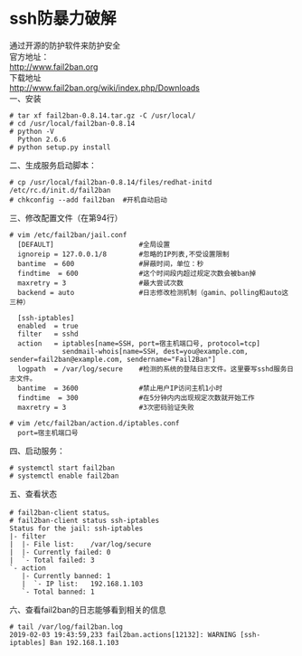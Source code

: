 ssh防暴力破解
============
通过开源的防护软件来防护安全  
官方地址：  
http://www.fail2ban.org  
下载地址  
http://www.fail2ban.org/wiki/index.php/Downloads  
一、安装 
```
# tar xf fail2ban-0.8.14.tar.gz -C /usr/local/
# cd /usr/local/fail2ban-0.8.14
# python -V
  Python 2.6.6
# python setup.py install
```  

二、生成服务启动脚本：
```
# cp /usr/local/fail2ban-0.8.14/files/redhat-initd /etc/rc.d/init.d/fail2ban
# chkconfig --add fail2ban  #开机自动启动
```  

三、修改配置文件（在第94行）
```
# vim /etc/fail2ban/jail.conf
  [DEFAULT]                     #全局设置
  ignoreip = 127.0.0.1/8        #忽略的IP列表,不受设置限制
  bantime  = 600                #屏蔽时间，单位：秒
  findtime  = 600               #这个时间段内超过规定次数会被ban掉
  maxretry = 3                  #最大尝试次数
  backend = auto                #日志修改检测机制（gamin、polling和auto这三种）

  [ssh-iptables]          
  enabled  = true             
  filter   = sshd               
  action   = iptables[name=SSH, port=宿主机端口号, protocol=tcp]
             sendmail-whois[name=SSH, dest=you@example.com, sender=fail2ban@example.com, sendername="Fail2Ban"]
  logpath  = /var/log/secure    #检测的系统的登陆日志文件。这里要写sshd服务日志文件。
  bantime  = 3600               #禁止用户IP访问主机1小时
  findtime  = 300               #在5分钟内内出现规定次数就开始工作
  maxretry = 3                  #3次密码验证失败

# vim /etc/fail2ban/action.d/iptables.conf
  port=宿主机端口号
```

四、启动服务：  
```
# systemctl start fail2ban 
# systemctl enable fail2ban 
```  

五、查看状态  
```
# fail2ban-client status。
# fail2ban-client status ssh-iptables
Status for the jail: ssh-iptables
|- filter
|  |- File list:	/var/log/secure 
|  |- Currently failed:	0
|  `- Total failed:	3
`- action
   |- Currently banned:	1
   |  `- IP list:	192.168.1.103 
   `- Total banned:	1
```  

六、查看fail2ban的日志能够看到相关的信息  
```
# tail /var/log/fail2ban.log
2019-02-03 19:43:59,233 fail2ban.actions[12132]: WARNING [ssh-iptables] Ban 192.168.1.103
```  

